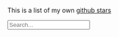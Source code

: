
This is a list of my own [github stars](https://github.com/rrickgauer?tab=stars)

<div class="input-group">
  <div class="input-group-prepend">
    <span class="input-group-text"><i class='bx bx-search'></i></span>
  </div>
  <input type="email" class="form-control" id="search-input" placeholder="Search...">
</div>


<!-- <div class="table-responsive">
  <table class="table" id="stars">
    <thead>
      <tr>
        <th data-sort-default>Repository</th>
        <th>Description</th>
        <th>Link</th>
      </tr>
    </thead>
    <tbody>
    </tbody>
  </table>

</div> -->

<div id="stars">
  






</div>








<script>
  const API    = 'https://api.github.com/users/rrickgauer/starred';
  const link   = 'https://api.github.com/user/22210580/starred?page=2'
  var links    = [];
  var lastPage = 1;

  $(document).ready(function() {
    getStars();
  });

  function getStars() {
    $.getJSON(API, function(response, status, xhr) {
      // displayStars(response);
      getLastPage(xhr.getResponseHeader("link"));
      loadLinks();
      getStarsData();
      // new TableSearch('search-input', 'stars').init();
      
    });
  }

  function displayStars(stars) {
    var html = '';

    // for (var count = 0; count < stars.length; count++) {
    //   html += '<tr>';
    //   html += '<td>' + stars[count].name + '</td>';
    //   html += '<td>' + stars[count].description + '</td>';
    //   html += '<td><a href="' + stars[count].html_url + '">Visit</a></td>';
    //   html += '</tr>';
    // }

    // $("#stars tbody").append(html);
    // new TableSearch('search-input', 'stars').init();


    for (var count = 0; count < stars.length; count++) {
      html += getCardHtml(stars[count]);
    }

    $("#stars").append(html);

    
  }



  function getCardHtml(star) {
    var html = '<div class="card"><div class="card-body">';

    // title
    html += '<h3 class="card-title">';
    html += '<a href="' + star.owner.html_url + '">' + star.owner.login + '</a>'; // owner
    html += ' / ';
    html += '<a href="' + star.html_url + '">' + star.name + '</a></h3>';         // repo

    // description
    html += '<p class="card-text">' + star.description + '</p>';

    // footer
    html += '<div class="d-flex align-items-center">';
    html += '<span class="badge badge-warning mr-4">' + star.language + '</span>';                              // language
    html += '<span class="mr-4"><i class="bx bx-star"></i><span class="ml-2">' + star.stargazers_count + '</span></span>';   // number of stars
    html += '<span class="mr-4"><i class="bx bx-git-repo-forked"></i><span class="ml-2">' + star.forks + '</span></span>';   // number of forks
    html += '</div>';

    // end card-body and card
    html += '</div></div>'; 

    return html;
  }









  function getLastPage(link) {
    var ar = link.split(",");          // Split on commas
    ar[1] = ar[1].trim();
    var newPage = ar[1].split("=");
    lastPage = parseInt(newPage[1].charAt(0));
  }

  function loadLinks() {
    for (var count = 1; count <= lastPage; count++) {
      var newLink = 'https://api.github.com/user/22210580/starred?page=' + count.toString();
      links.push(newLink);
    }
  }

  function getStarsData() {
    for (var count = 0; count < links.length; count++) {
      $.getJSON(links[count], function(response) {
        displayStars(response);
      });
    }

    // new Tablesort(document.getElementById('stars'));
  }


    </script>